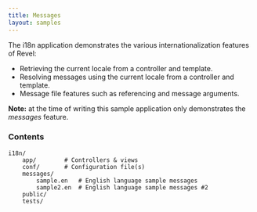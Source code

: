 ```yaml
---
title: Messages
layout: samples
---
```


The i18n application demonstrates the various internationalization features of Revel:

* Retrieving the current locale from a controller and template.
* Resolving messages using the current locale from a controller and template.
* Message file features such as referencing and message arguments.

<div class="alert alert-info"><strong>Note:</strong> at the time of writing this sample application only demonstrates the <em>messages</em> feature.</div>

### Contents

	i18n/
		app/		# Controllers & views
		conf/		# Configuration file(s)
		messages/
			sample.en 	# English language sample messages
			sample2.en 	# English language sample messages #2
		public/
		tests/
